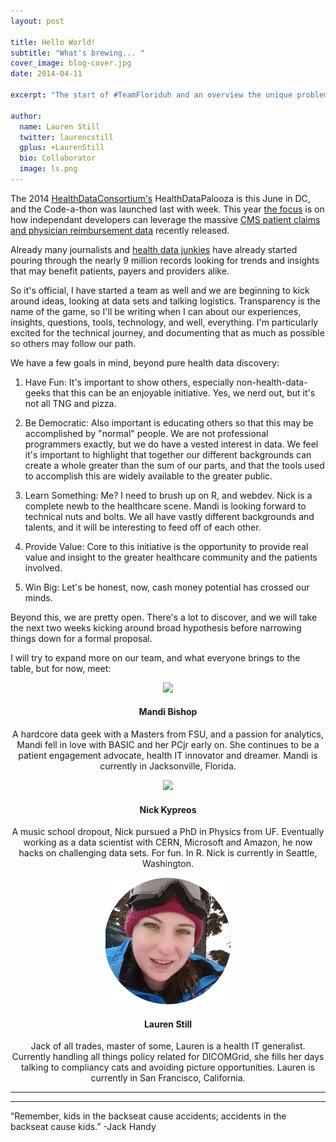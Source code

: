 ```yaml
---
layout: post

title: Hello World!
subtitle: "What's brewing... "
cover_image: blog-cover.jpg
date: 2014-04-11

excerpt: "The start of #TeamFloriduh and an overview the unique problems faced by the home state of the world's worst superhero.  TL;DR Diabetes, Golf and Medicare."

author:
  name: Lauren Still
  twitter: laurencstill
  gplus: +LaurenStill 
  bio: Collaborator
  image: ls.png
---
```


The 2014 <a href="http://www.healthdataconsortium.org/">HealthDataConsortium's</a> HealthDataPalooza is this June in DC, and the Code-a-thon was launched last with week.  This year <a href="http://www.healthdataconsortium.org/challenges/announcing-the-code-a-palooza-challenge-at-health-datapalooza-2014">the focus</a> is on how independant developers can leverage the massive <a href="https://www.cms.gov/Research-Statistics-Data-and-Systems/Statistics-Trends-and-Reports/Medicare-Provider-Charge-Data/Physician-and-Other-Supplier.html">CMS patient claims and physician reimbursement data</a> recently released.

Already many journalists and <a href="http://omni.docgraph.org/">health data junkies</a> have already started pouring through the nearly 9 million records looking for trends and insights that may benefit patients, payers and providers alike.  

So it's official, I have started a team as well and we are beginning to kick around ideas, looking at data sets and talking logistics.  Transparency is the name of the game, so I'll be writing when I can about our experiences, insights, questions, tools, technology, and well, everything.  I'm particularly excited for the technical journey, and documenting that as much as possible so others may follow our path.

We have a few goals in mind, beyond pure health data discovery:

1. Have Fun:  It's important to show others, especially non-health-data-geeks that this can be an enjoyable initiative. Yes, we nerd out, but it's not all TNG and pizza. 

2. Be Democratic: Also important is educating others so that this may be accomplished by "normal" people.  We are not professional programmers exactly, but we do have a vested interest in data. We feel it's important to highlight that together our different backgrounds can create a whole greater than the sum of our parts, and that the tools used to accomplish this are widely available to the greater public.

3. Learn Something: Me? I need to brush up on R, and webdev. Nick is a complete newb to the healthcare scene.  Mandi is looking forward to technical nuts and bolts. We all have vastly different backgrounds and talents, and it will be interesting to feed off of each other.

4. Provide Value: Core to this initiative is the opportunity to provide real value and insight to the greater healthcare community and the patients involved.

5. Win Big: Let's be honest, now, cash money potential has crossed our minds.

Beyond this, we are pretty open.  There's a lot to discover, and we will take the next two weeks kicking around broad hypothesis before narrowing things down for a formal proposal.  

I will try to expand more on our team, and what everyone brings to the table, but for now, meet:


<div align="center">

<img src="/images/mandi.jpg"><p><h4>Mandi Bishop</h4></p><p>A hardcore data geek with a Masters from FSU, and a passion for analytics, Mandi fell in love with BASIC and her PCjr early on. She continues to be a patient engagement advocate, health IT innovator and dreamer. Mandi is currently in Jacksonville, Florida. </p>

<img src="/images/nick.jpg"><p><h4>Nick Kypreos</h4></p><p>A music school dropout, Nick pursued a PhD in Physics from UF. Eventually working as a data scientist with CERN, Microsoft and Amazon, he now hacks on challenging data sets. For fun. In R. Nick is currently in Seattle, Washington. </p>

<img src="/images/lauren.jpg"><p><h4>Lauren Still</h4></p><p>Jack of all trades, master of some, Lauren is a health IT generalist. Currently handling all things policy related for DICOMGrid, she fills her days talking to compliancy cats and avoiding picture opportunities. Lauren is currently in San Francisco, California.</p>
</div>
<hr>
<hr>
“Remember, kids in the backseat cause accidents; accidents in the backseat cause kids.” -Jack Handy
